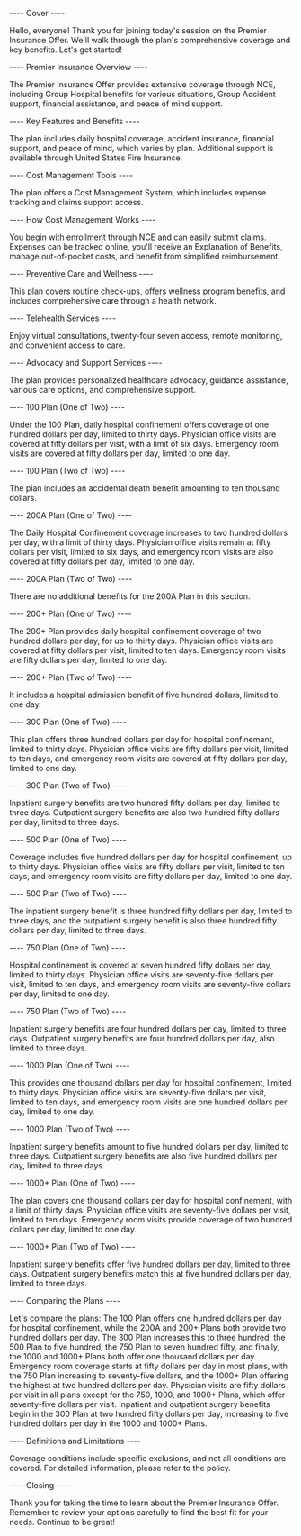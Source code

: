 ---- Cover ----

Hello, everyone! Thank you for joining today's session on the Premier Insurance Offer. We'll walk through the plan's comprehensive coverage and key benefits. Let's get started!

---- Premier Insurance Overview ----

The Premier Insurance Offer provides extensive coverage through NCE, including Group Hospital benefits for various situations, Group Accident support, financial assistance, and peace of mind support.

---- Key Features and Benefits ----

The plan includes daily hospital coverage, accident insurance, financial support, and peace of mind, which varies by plan. Additional support is available through United States Fire Insurance.

---- Cost Management Tools ----

The plan offers a Cost Management System, which includes expense tracking and claims support access.

---- How Cost Management Works ----

You begin with enrollment through NCE and can easily submit claims. Expenses can be tracked online, you'll receive an Explanation of Benefits, manage out-of-pocket costs, and benefit from simplified reimbursement.

---- Preventive Care and Wellness ----

This plan covers routine check-ups, offers wellness program benefits, and includes comprehensive care through a health network.

---- Telehealth Services ----

Enjoy virtual consultations, twenty-four seven access, remote monitoring, and convenient access to care.

---- Advocacy and Support Services ----

The plan provides personalized healthcare advocacy, guidance assistance, various care options, and comprehensive support.

---- 100 Plan (One of Two) ----

Under the 100 Plan, daily hospital confinement offers coverage of one hundred dollars per day, limited to thirty days. Physician office visits are covered at fifty dollars per visit, with a limit of six days. Emergency room visits are covered at fifty dollars per day, limited to one day.

---- 100 Plan (Two of Two) ----

The plan includes an accidental death benefit amounting to ten thousand dollars.

---- 200A Plan (One of Two) ----

The Daily Hospital Confinement coverage increases to two hundred dollars per day, with a limit of thirty days. Physician office visits remain at fifty dollars per visit, limited to six days, and emergency room visits are also covered at fifty dollars per day, limited to one day.

---- 200A Plan (Two of Two) ----

There are no additional benefits for the 200A Plan in this section.

---- 200+ Plan (One of Two) ----

The 200+ Plan provides daily hospital confinement coverage of two hundred dollars per day, for up to thirty days. Physician office visits are covered at fifty dollars per visit, limited to ten days. Emergency room visits are fifty dollars per day, limited to one day.

---- 200+ Plan (Two of Two) ----

It includes a hospital admission benefit of five hundred dollars, limited to one day.

---- 300 Plan (One of Two) ----

This plan offers three hundred dollars per day for hospital confinement, limited to thirty days. Physician office visits are fifty dollars per visit, limited to ten days, and emergency room visits are covered at fifty dollars per day, limited to one day.

---- 300 Plan (Two of Two) ----

Inpatient surgery benefits are two hundred fifty dollars per day, limited to three days. Outpatient surgery benefits are also two hundred fifty dollars per day, limited to three days.

---- 500 Plan (One of Two) ----

Coverage includes five hundred dollars per day for hospital confinement, up to thirty days. Physician office visits are fifty dollars per visit, limited to ten days, and emergency room visits are fifty dollars per day, limited to one day.

---- 500 Plan (Two of Two) ----

The inpatient surgery benefit is three hundred fifty dollars per day, limited to three days, and the outpatient surgery benefit is also three hundred fifty dollars per day, limited to three days.

---- 750 Plan (One of Two) ----

Hospital confinement is covered at seven hundred fifty dollars per day, limited to thirty days. Physician office visits are seventy-five dollars per visit, limited to ten days, and emergency room visits are seventy-five dollars per day, limited to one day.

---- 750 Plan (Two of Two) ----

Inpatient surgery benefits are four hundred dollars per day, limited to three days. Outpatient surgery benefits are four hundred dollars per day, also limited to three days.

---- 1000 Plan (One of Two) ----

This provides one thousand dollars per day for hospital confinement, limited to thirty days. Physician office visits are seventy-five dollars per visit, limited to ten days, and emergency room visits are one hundred dollars per day, limited to one day.

---- 1000 Plan (Two of Two) ----

Inpatient surgery benefits amount to five hundred dollars per day, limited to three days. Outpatient surgery benefits are also five hundred dollars per day, limited to three days.

---- 1000+ Plan (One of Two) ----

The plan covers one thousand dollars per day for hospital confinement, with a limit of thirty days. Physician office visits are seventy-five dollars per visit, limited to ten days. Emergency room visits provide coverage of two hundred dollars per day, limited to one day.

---- 1000+ Plan (Two of Two) ----

Inpatient surgery benefits offer five hundred dollars per day, limited to three days. Outpatient surgery benefits match this at five hundred dollars per day, limited to three days.

---- Comparing the Plans ----

Let's compare the plans: The 100 Plan offers one hundred dollars per day for hospital confinement, while the 200A and 200+ Plans both provide two hundred dollars per day. The 300 Plan increases this to three hundred, the 500 Plan to five hundred, the 750 Plan to seven hundred fifty, and finally, the 1000 and 1000+ Plans both offer one thousand dollars per day. Emergency room coverage starts at fifty dollars per day in most plans, with the 750 Plan increasing to seventy-five dollars, and the 1000+ Plan offering the highest at two hundred dollars per day. Physician visits are fifty dollars per visit in all plans except for the 750, 1000, and 1000+ Plans, which offer seventy-five dollars per visit. Inpatient and outpatient surgery benefits begin in the 300 Plan at two hundred fifty dollars per day, increasing to five hundred dollars per day in the 1000 and 1000+ Plans.

---- Definitions and Limitations ----

Coverage conditions include specific exclusions, and not all conditions are covered. For detailed information, please refer to the policy.

---- Closing ----

Thank you for taking the time to learn about the Premier Insurance Offer. Remember to review your options carefully to find the best fit for your needs. Continue to be great!